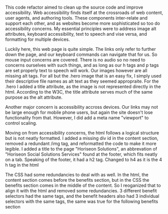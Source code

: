 <!-- Is my methodology important? Am i over sharing? what kind of language is appropraite-->
This code refactor aimed to clean up the source code and improve accessibility. Web accessibility finds itself at the crossroads of web content, user agents, and authoring tools. These components inter-relate and support each other, and as websites become more sophisticated so too do accessibility concerns. My essential principles were to address image alt attributes, keyboard accessibility, text to speech and vise versa, and formatting for multiple devices.  

Luckily here, this web page is quite simple. The links only refer to further down the page, and our keyboard commands can navigate that for us. So mouse input concerns are covered. There is no audio so no need to concerns ourselves with such things, and as long as our h tags and p tags are set properly text to speech will work. Our images however are all missing alt tags. For all but the .hero image that is an easy fix, I simply used their descriptive file names as alt text as they seemed appropraite. For the .hero I added a title attribute, as the image is not represented directly in the html. According to the W3C, the title attribute serves much of the same purpose as the alt attribute. 

Another major concern is accessibility accross devices. Our links may not be large enough for mobile phone users, but again the site doesn't lose functionality from that. However, I did add a meta name "viewport" to control scaling.

Moving on from accessibility concerns, the html follows a logical structure but is not neatly formatted. I added a missing div id in the content section, removed a redundant /img tag, and reformatted the code to make it more legible. I added a title to the page "Horiseon Solutions", an abbrevation of "Horiseon Social Solutions Services" found at the footer, which fits neatly on a tab.  Speaking of the footer, it had a h2 tag. Changed to h4 as it is the 4 h tag in the html

The CSS had some redundancies to deal with as well. In the html, the content section comes before the benefits section, but in the CSS the benefits section comes in the middle of the content. So I reoganized that to align it with the html and removed some redundancies. 3 different benefit selectors had the same tags, and the benefit headers also had 3 individual selectors with the same tags, the same was true for the following benefits section

<!-- 
to do
To impress clients, you should always go the extra mile and improve their codebase for long term sustainability. Ensure that all links are functioning correctly and clean up the CSS to make it more efficient, consolidating CSS selectors and properties, organizing them to follow the semantic structure of the HTML elements, and including comments before each element or section of the page.

also something I did broke the links. They no longer move the web page at all, but the url does change. what gives

Is this a true statement? Cause I said it --- and as long as our h tags and p tags are set properly text to speech will work
        also this ---Speaking of the footer, it had a h2 tag. Changed to h4 as it is the 4 h tag in the html


make sure its ok to use title for the image .hero
should i be more specific (e.g. i used double spacing to improve legibility)? less?

Did not cover these directly in the README. 



WHEN I view the heading attributes
THEN they fall in sequential order
Speaking of the footer, it had a h2 tag. Changed to h4 as it is the 4 h tag in the html

Sure I find semantic HTML elements, what does this even mean?

 WHEN I view the source code
THEN I find semantic HTML elements   way too many devs

I think its logical. It starts at the top, then goes down past the main picture .hero  to the content with the sidebar benefits after that just before the footer. Seems independ of style an positioning, but I didn't really do anything about it

WHEN I view the structure of the HTML elements
THEN I find that the elements follow a logical structure independent of styling and positioning

-->

